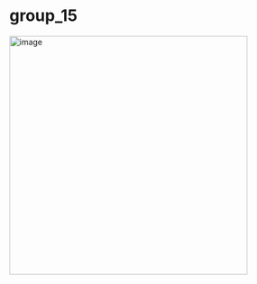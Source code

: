 # group_15

<img width="422" alt="image" src="https://user-images.githubusercontent.com/78476744/227915943-288ce014-fa51-4702-aaba-9de091d9227f.png">
